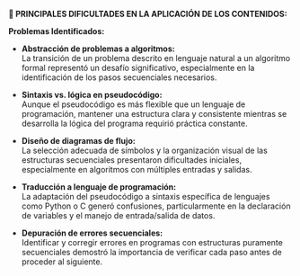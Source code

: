 ****🚧 PRINCIPALES DIFICULTADES EN LA APLICACIÓN DE LOS CONTENIDOS:****

**Problemas Identificados:**


- **Abstracción de problemas a algoritmos:**  
  La transición de un problema descrito en lenguaje natural a un algoritmo formal representó un desafío significativo, especialmente en la identificación de los pasos secuenciales necesarios.

- **Sintaxis vs. lógica en pseudocódigo:**  
  Aunque el pseudocódigo es más flexible que un lenguaje de programación, mantener una estructura clara y consistente mientras se desarrolla la lógica del programa requirió práctica constante.

- **Diseño de diagramas de flujo:**  
  La selección adecuada de símbolos y la organización visual de las estructuras secuenciales presentaron dificultades iniciales, especialmente en algoritmos con múltiples entradas y salidas.

- **Traducción a lenguaje de programación:**  
  La adaptación del pseudocódigo a sintaxis específica de lenguajes como Python o C generó confusiones, particularmente en la declaración de variables y el manejo de entrada/salida de datos.

- **Depuración de errores secuenciales:**  
  Identificar y corregir errores en programas con estructuras puramente secuenciales demostró la importancia de verificar cada paso antes de proceder al siguiente.
